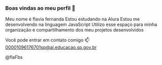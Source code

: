 ### Boas vindas ao meu perfil 💙

Meu nome é flavia fernanda
Estou estudando na Alura
Estou me desenvolvendo na linguagem JavaScript
Utilizo esse espaço para minha organização e compartilhamento dos meu projetos desenvolvidos

Você pode entrar em contato comigo 📫
00001096176701sp@al.educacao.sp.gov.br

@flaFbs










